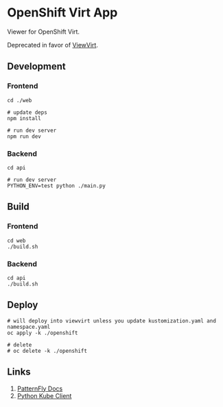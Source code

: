 # OpenShift Virt App

Viewer for OpenShift Virt.

Deprecated in favor of [ViewVirt](https://github.com/jkeam/viewvirt).

## Development

### Frontend

```shell
cd ./web

# update deps
npm install

# run dev server
npm run dev
```

### Backend

```shell
cd api

# run dev server
PYTHON_ENV=test python ./main.py
```

## Build

### Frontend

```shell
cd web
./build.sh
```

### Backend

```shell
cd api
./build.sh
```

## Deploy

```shell
# will deploy into viewvirt unless you update kustomization.yaml and namespace.yaml
oc apply -k ./openshift

# delete
# oc delete -k ./openshift
```

## Links

1. [PatternFly Docs](https://www.patternfly.org/topology/getting-started)
2. [Python Kube Client](https://github.com/kubernetes-client/python)
